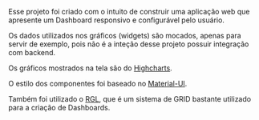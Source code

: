 Esse projeto foi criado com o intuito de construir uma aplicação web que apresente um Dashboard responsivo e configurável pelo usuário.

Os dados utilizados nos gráficos (widgets) são mocados, apenas para servir de exemplo, pois não é a inteção desse projeto possuir integração com backend.

Os gráficos mostrados na tela são do [Highcharts](https://www.highcharts.com/).

O estilo dos componentes foi baseado no [Material-UI](https://www.material-ui.com/).

Também foi utilizado o [RGL](https://github.com/STRML/react-grid-layout), que é um sistema de GRID bastante utilizado para a criação de Dashboards.
